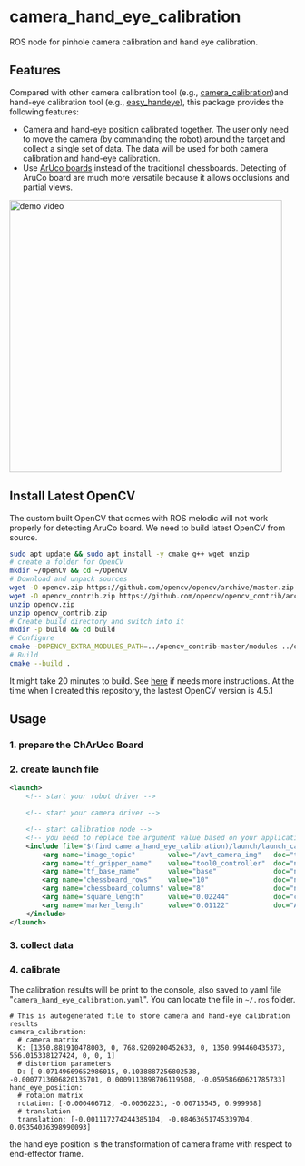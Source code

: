 # camera_hand_eye_calibration
ROS node for pinhole camera calibration and hand eye calibration.

## Features
Compared with other camera calibration tool (e.g., [camera_calibration](http://wiki.ros.org/camera_calibration))and hand-eye calibration tool (e.g., [easy_handeye](https://github.com/IFL-CAMP/easy_handeye)), this package provides the following features:

* Camera and hand-eye position calibrated together. 
The user only need to move the camera (by commanding the robot) around the target and collect a single set of data. 
The data will be used for both camera calibration and hand-eye calibration.
* Use [ArUco boards](https://docs.opencv.org/master/db/da9/tutorial_aruco_board_detection.html) instead of the traditional chessboards. 
Detecting of AruCo board are much more versatile because it allows occlusions and partial views. 

<a href="http://www.youtube.com/watch?feature=player_embedded&v=toB9m3gMc7s
" target="_blank"><img src="doc/demo.gif" 
alt="demo video" height="480"/></a>

## Install Latest OpenCV
The custom built OpenCV that comes with ROS melodic will not work properly for detecting AruCo board. We need to build latest OpenCV from source. 
```bash
sudo apt update && sudo apt install -y cmake g++ wget unzip
# create a folder for OpenCV
mkdir ~/OpenCV && cd ~/OpenCV
# Download and unpack sources
wget -O opencv.zip https://github.com/opencv/opencv/archive/master.zip
wget -O opencv_contrib.zip https://github.com/opencv/opencv_contrib/archive/master.zip
unzip opencv.zip
unzip opencv_contrib.zip
# Create build directory and switch into it
mkdir -p build && cd build
# Configure
cmake -DOPENCV_EXTRA_MODULES_PATH=../opencv_contrib-master/modules ../opencv-master
# Build
cmake --build .
```
It might take 20 minutes to build. See [here](https://docs.opencv.org/4.5.1/d7/d9f/tutorial_linux_install.html) if needs more instructions. At the time when I created this repository, the lastest OpenCV version is 4.5.1

## Usage

### 1. prepare the ChArUco Board


### 2. create launch file

```xml
<launch>
    <!-- start your robot driver -->

    <!-- start your camera driver -->

    <!-- start calibration node -->
    <!-- you need to replace the argument value based on your application -->
    <include file="$(find camera_hand_eye_calibration)/launch/launch_calibration.launch">
        <arg name="image_topic"        value="/avt_camera_img"   doc="the image topic name"/>
        <arg name="tf_gripper_name"    value="tool0_controller"  doc="name of the gripper joint in the tf tree"/>
        <arg name="tf_base_name"       value="base"              doc="name of the robot base in the tf tree"/>
        <arg name="chessboard_rows"    value="10"                doc="number of chess board rows"/>
        <arg name="chessboard_columns" value="8"                 doc="number of chessboard columns"/>
        <arg name="square_length"      value="0.02244"           doc="chessboard square length (meter)"/>
        <arg name="marker_length"      value="0.01122"           doc="Aruco marker length (meter)"/>
    </include>
</launch>
```

### 3. collect data


### 4. calibrate

The calibration results will be print to the console, also saved to yaml file "`camera_hand_eye_calibration.yaml`".
You can locate the file in `~/.ros` folder.
```
# This is autogenerated file to store camera and hand-eye calibration results
camera_calibration:
  # camera matrix
  K: [1350.881910478003, 0, 768.9209200452633, 0, 1350.994460435373, 556.015338127424, 0, 0, 1]
  # distortion parameters
  D: [-0.07149669652986015, 0.1038887256802538, -0.0007713606820135701, 0.0009113898706119508, -0.05958660621785733]
hand_eye_position:
  # rotaion matrix
  rotation: [-0.000466712, -0.00562231, -0.00715545, 0.999958]
  # translation
  translation: [-0.001117274244385104, -0.08463651745339704, 0.09354036398990093]
```
the hand eye position is the transformation of camera frame with respect to end-effector frame.
